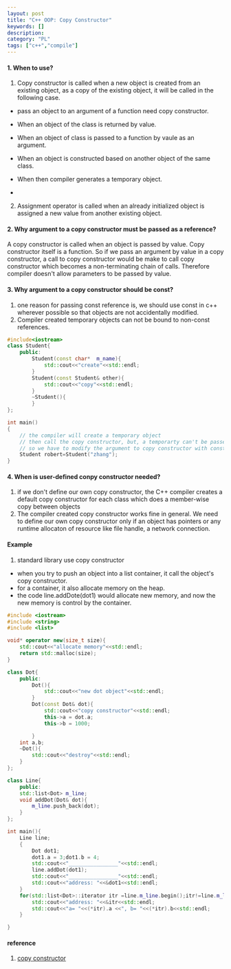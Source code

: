 ```yaml
---
layout: post
title: "C++ OOP: Copy Constructor"
keywords: []
description: 
category: "PL"
tags: ["c++","compile"]
---
```



#### 1. When to use?
1. Copy constructor is called when a new object is created from an existing object, as a copy of the
existing object, it will be called in the following case.
- pass an object to an argument of a function need copy constructor.
- When an object of the class is returned by value.
- When an object of class is passed to a function by vaule as an argument.
- When an object is constructed based on another object of the same class.
- When then compiler generates a temporary object.

- 
2. Assignment operator is called when an already initialized object is assigned a new value from
   another existing object.


#### 2. Why argument to a copy constructor must be passed as a reference?
A copy constructor is called when an object is passed by value. Copy constructor itself is a
function. So if we pass an argument by value in a copy constructor, a call to copy constructor would
be make to call copy constructor which becomes a non-terminating chain of calls. Therefore compiler
doesn't allow parameters to be passed by value.

#### 3. Why argument to a copy constructor should be const?
1. one reason for passing const reference is, we should use const in c++ wherever possible so that
   objects are not accidentally modified.
2. Compiler created temporary objects can not be bound to non-const references.

```cpp
#include<iostream>
class Student{
	public:
		Student(const char*  m_name){
			std::cout<<"create"<<std::endl;
		}
		Student(const Student& other){
			std::cout<<"copy"<<std::endl;
		}
		~Student(){
		}
};

int main()
{
	// the compiler will create a temporary object
	// then call the copy constructor, but, a temporarty can't be passed to a non-const argument
	// so we have to modify the argument to copy constructor with const keyword.
	Student robert=Student("zhang");
}
```

#### 4. When is user-defined conpy constructor needed?
1. if we don't define our own copy constructor, the C++ compiler creates a default copy constructor
	for each class which does a member-wise copy between objects
2. The compiler created copy constructor works fine in general. We need to define our own copy
   constructor only if an object has pointers or any runtime allocaton of resource like file handle,
   a network connection.


#### Example
1. standard library use copy constructor
- when you try to push an object into a list container, it call the object's
  copy constructor.
- for a container, it also allocate memory on the heap.
- the code line.addDote(dot1) would allocate new memory, and now the new memory
  is control by the container.




```cpp
#include <iostream>
#include <string>
#include <list>

void* operator new(size_t size){
	std::cout<<"allocate memory"<<std::endl;
	return std::malloc(size);
}

class Dot{
	public:
		Dot(){
			std::cout<<"new dot object"<<std::endl;
		}
		Dot(const Dot& dot){
			std::cout<<"copy constructor"<<std::endl;
			this->a = dot.a;
			this->b = 1000;

		}
	int a,b;
	~Dot(){
		std::cout<<"destroy"<<std::endl;
	}
};

class Line{
	public:
	std::list<Dot> m_line;
	void addDot(Dot& dot){
		m_line.push_back(dot);
	}
};

int main(){
	Line line;
	{
		Dot dot1;
		dot1.a = 3;dot1.b = 4;
		std::cout<<"________________"<<std::endl;
		line.addDot(dot1);
		std::cout<<"________________"<<std::endl;
		std::cout<<"address: "<<&dot1<<std::endl;
	}
	for(std::list<Dot>::iterator itr =line.m_line.begin();itr!=line.m_line.end();itr++){
		std::cout<<"address: "<<&itr<<std::endl;
		std::cout<<"a= "<<(*itr).a <<", b= "<<(*itr).b<<std::endl;
	}

}
```


#### reference
1. [copy constructor](https://www.geeksforgeeks.org/copy-constructor-in-cpp/)

